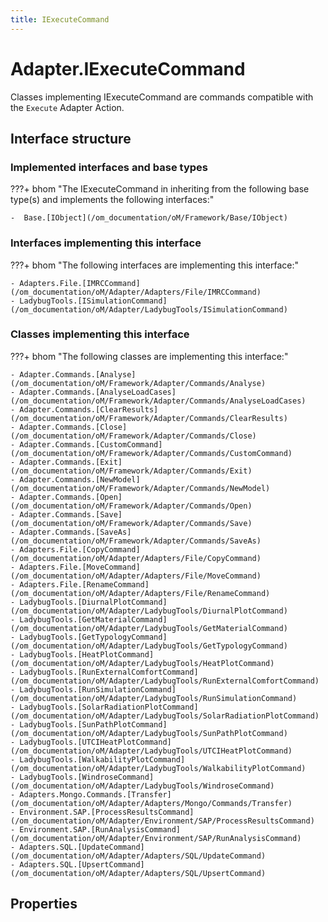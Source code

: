 ```yaml
---
title: IExecuteCommand
---
```


# Adapter.IExecuteCommand

Classes implementing IExecuteCommand are commands compatible with the `Execute` Adapter Action.

## Interface structure

### Implemented interfaces and base types

???+ bhom "The IExecuteCommand in inheriting from the following base type(s) and implements the following interfaces:"

    -  Base.[IObject](/om_documentation/oM/Framework/Base/IObject)


### Interfaces implementing this interface

???+ bhom "The following interfaces are implementing this interface:"

    - Adapters.File.[IMRCCommand](/om_documentation/oM/Adapter/Adapters/File/IMRCCommand)
    - LadybugTools.[ISimulationCommand](/om_documentation/oM/Adapter/LadybugTools/ISimulationCommand)


### Classes implementing this interface

???+ bhom "The following classes are implementing this interface:"

    - Adapter.Commands.[Analyse](/om_documentation/oM/Framework/Adapter/Commands/Analyse)
    - Adapter.Commands.[AnalyseLoadCases](/om_documentation/oM/Framework/Adapter/Commands/AnalyseLoadCases)
    - Adapter.Commands.[ClearResults](/om_documentation/oM/Framework/Adapter/Commands/ClearResults)
    - Adapter.Commands.[Close](/om_documentation/oM/Framework/Adapter/Commands/Close)
    - Adapter.Commands.[CustomCommand](/om_documentation/oM/Framework/Adapter/Commands/CustomCommand)
    - Adapter.Commands.[Exit](/om_documentation/oM/Framework/Adapter/Commands/Exit)
    - Adapter.Commands.[NewModel](/om_documentation/oM/Framework/Adapter/Commands/NewModel)
    - Adapter.Commands.[Open](/om_documentation/oM/Framework/Adapter/Commands/Open)
    - Adapter.Commands.[Save](/om_documentation/oM/Framework/Adapter/Commands/Save)
    - Adapter.Commands.[SaveAs](/om_documentation/oM/Framework/Adapter/Commands/SaveAs)
    - Adapters.File.[CopyCommand](/om_documentation/oM/Adapter/Adapters/File/CopyCommand)
    - Adapters.File.[MoveCommand](/om_documentation/oM/Adapter/Adapters/File/MoveCommand)
    - Adapters.File.[RenameCommand](/om_documentation/oM/Adapter/Adapters/File/RenameCommand)
    - LadybugTools.[DiurnalPlotCommand](/om_documentation/oM/Adapter/LadybugTools/DiurnalPlotCommand)
    - LadybugTools.[GetMaterialCommand](/om_documentation/oM/Adapter/LadybugTools/GetMaterialCommand)
    - LadybugTools.[GetTypologyCommand](/om_documentation/oM/Adapter/LadybugTools/GetTypologyCommand)
    - LadybugTools.[HeatPlotCommand](/om_documentation/oM/Adapter/LadybugTools/HeatPlotCommand)
    - LadybugTools.[RunExternalComfortCommand](/om_documentation/oM/Adapter/LadybugTools/RunExternalComfortCommand)
    - LadybugTools.[RunSimulationCommand](/om_documentation/oM/Adapter/LadybugTools/RunSimulationCommand)
    - LadybugTools.[SolarRadiationPlotCommand](/om_documentation/oM/Adapter/LadybugTools/SolarRadiationPlotCommand)
    - LadybugTools.[SunPathPlotCommand](/om_documentation/oM/Adapter/LadybugTools/SunPathPlotCommand)
    - LadybugTools.[UTCIHeatPlotCommand](/om_documentation/oM/Adapter/LadybugTools/UTCIHeatPlotCommand)
    - LadybugTools.[WalkabilityPlotCommand](/om_documentation/oM/Adapter/LadybugTools/WalkabilityPlotCommand)
    - LadybugTools.[WindroseCommand](/om_documentation/oM/Adapter/LadybugTools/WindroseCommand)
    - Adapters.Mongo.Commands.[Transfer](/om_documentation/oM/Adapter/Adapters/Mongo/Commands/Transfer)
    - Environment.SAP.[ProcessResultsCommand](/om_documentation/oM/Adapter/Environment/SAP/ProcessResultsCommand)
    - Environment.SAP.[RunAnalysisCommand](/om_documentation/oM/Adapter/Environment/SAP/RunAnalysisCommand)
    - Adapters.SQL.[UpdateCommand](/om_documentation/oM/Adapter/Adapters/SQL/UpdateCommand)
    - Adapters.SQL.[UpsertCommand](/om_documentation/oM/Adapter/Adapters/SQL/UpsertCommand)


## Properties

